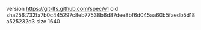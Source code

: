 version https://git-lfs.github.com/spec/v1
oid sha256:732fa7b0c445297c8eb77538b6d87dee8bf6d045aa60b5faedb5d18a525232d3
size 1640
